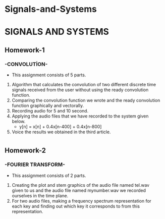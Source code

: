 # Signals-and-Systems
# SIGNALS AND SYSTEMS
##  Homework-1 
### -CONVOLUTİON-
- This assignment consists of 5 parts.
1. Algorithm that calculates the convolution of two different discrete time signals received from the user without using the ready convolution function.
2. Comparing the convolution function we wrote and the ready convolution function graphically and vectorally.
3. Recording audio for 5 and 10 second.
4. Applying the audio files that we have recorded to the system given below.
    - y[n] = x[n] + 0.4x[n-400] + 0.4x[n-800]
5. Voice the results we obtained in the third article.
#
## Homework-2
### -FOURIER TRANSFORM-
- This assignment consists of 2 parts.
1. Creating the plot and stem graphics of the audio file named tel.wav given to us and the audio file named mynumber.wav we recorded ourselves in the time plane.
2. For two audio files, making a frequency spectrum representation for each key and finding out which key it corresponds to from this representation.


